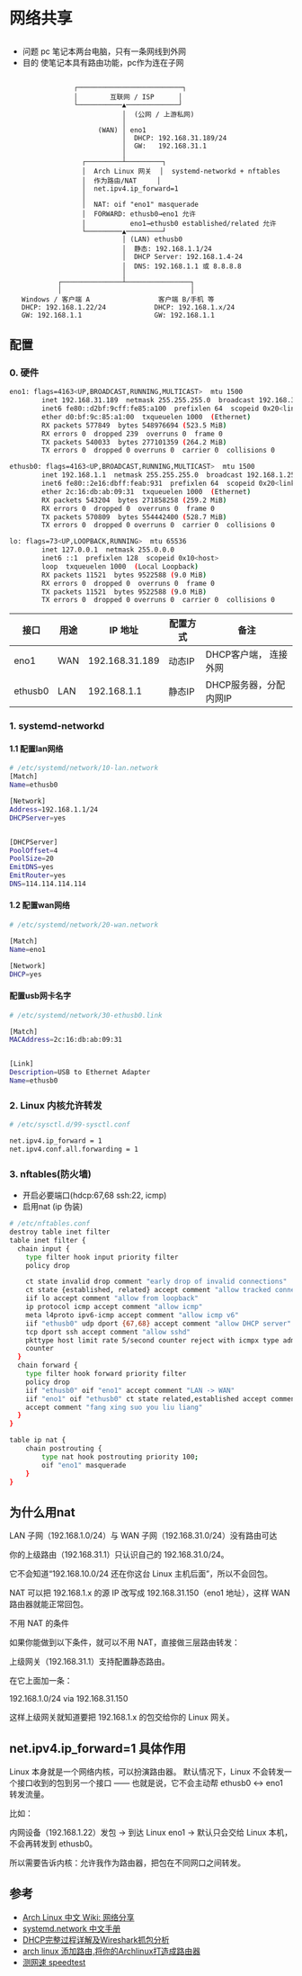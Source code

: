 # 网络共享
##
- 问题
pc 笔记本两台电脑，只有一条网线到外网
- 目的
使笔记本具有路由功能，pc作为连在子网
```

                ┌──────────────────────────┐
                │        互联网 / ISP      │
                └───────────▲─────────────┘
                            │  (公网 / 上游私网)
                            │
                      (WAN) │ eno1
                            │  DHCP: 192.168.31.189/24
                            │  GW:   192.168.31.1
                            │
                  ┌─────────┴─────────┐
                  │  Arch Linux 网关  │  systemd-networkd + nftables
                  │  作为路由/NAT     │
                  │  net.ipv4.ip_forward=1
                  │
                  │  NAT: oif "eno1" masquerade
                  │  FORWARD: ethusb0→eno1 允许
                  │           eno1→ethusb0 established/related 允许
                  └─────────▲─────────┘
                            │ (LAN) ethusb0
                            │  静态: 192.168.1.1/24
                            │  DHCP Server: 192.168.1.4-24
                            │  DNS: 192.168.1.1 或 8.8.8.8
                            │
            ┌───────────────┴────────────────┐
            │                                │
   Windows / 客户端 A                 客户端 B/手机 等
   DHCP: 192.168.1.22/24            DHCP: 192.168.1.x/24
   GW: 192.168.1.1                  GW: 192.168.1.1
```
## 配置
### 0. 硬件
```bash
eno1: flags=4163<UP,BROADCAST,RUNNING,MULTICAST>  mtu 1500
        inet 192.168.31.189  netmask 255.255.255.0  broadcast 192.168.31.255
        inet6 fe80::d2bf:9cff:fe85:a100  prefixlen 64  scopeid 0x20<link>
        ether d0:bf:9c:85:a1:00  txqueuelen 1000  (Ethernet)
        RX packets 577849  bytes 548976694 (523.5 MiB)
        RX errors 0  dropped 239  overruns 0  frame 0
        TX packets 540033  bytes 277101359 (264.2 MiB)
        TX errors 0  dropped 0 overruns 0  carrier 0  collisions 0

ethusb0: flags=4163<UP,BROADCAST,RUNNING,MULTICAST>  mtu 1500
        inet 192.168.1.1  netmask 255.255.255.0  broadcast 192.168.1.255
        inet6 fe80::2e16:dbff:feab:931  prefixlen 64  scopeid 0x20<link>
        ether 2c:16:db:ab:09:31  txqueuelen 1000  (Ethernet)
        RX packets 543204  bytes 271858258 (259.2 MiB)
        RX errors 0  dropped 0  overruns 0  frame 0
        TX packets 570809  bytes 554442400 (528.7 MiB)
        TX errors 0  dropped 0 overruns 0  carrier 0  collisions 0

lo: flags=73<UP,LOOPBACK,RUNNING>  mtu 65536
        inet 127.0.0.1  netmask 255.0.0.0
        inet6 ::1  prefixlen 128  scopeid 0x10<host>
        loop  txqueuelen 1000  (Local Loopback)
        RX packets 11521  bytes 9522588 (9.0 MiB)
        RX errors 0  dropped 0  overruns 0  frame 0
        TX packets 11521  bytes 9522588 (9.0 MiB)
        TX errors 0  dropped 0 overruns 0  carrier 0  collisions 0
```
| 接口    | 用途 | IP 地址        | 配置方式 | 备注                   |
| ------- | ---- | -------------- | -------- | ---------------------- |
| eno1    | WAN  | 192.168.31.189 | 动态IP   | DHCP客户端， 连接外网  |
| ethusb0 | LAN  | 192.168.1.1    | 静态IP   | DHCP服务器，分配内网IP |

### 1. systemd-networkd
#### 1.1 配置lan网络
```bash
# /etc/systemd/network/10-lan.network
[Match]
Name=ethusb0

[Network]
Address=192.168.1.1/24
DHCPServer=yes


[DHCPServer]
PoolOffset=4
PoolSize=20
EmitDNS=yes
EmitRouter=yes
DNS=114.114.114.114

```
#### 1.2 配置wan网络
```bash
# /etc/systemd/network/20-wan.network

[Match]
Name=eno1

[Network]
DHCP=yes

```
#### 配置usb网卡名字
```bash
# /etc/systemd/network/30-ethusb0.link

[Match]
MACAddress=2c:16:db:ab:09:31


[Link]
Description=USB to Ethernet Adapter
Name=ethusb0
```
### 2. Linux 内核允许转发
```bash
# /etc/sysctl.d/99-sysctl.conf

net.ipv4.ip_forward = 1
net.ipv4.conf.all.forwarding = 1
```
### 3. nftables(防火墙)
- 开启必要端口(hdcp:67,68 ssh:22, icmp)
- 启用nat (ip 伪装)
```bash
# /etc/nftables.conf
destroy table inet filter
table inet filter {
  chain input {
    type filter hook input priority filter
    policy drop

    ct state invalid drop comment "early drop of invalid connections"
    ct state {established, related} accept comment "allow tracked connections"
    iif lo accept comment "allow from loopback"
    ip protocol icmp accept comment "allow icmp"
    meta l4proto ipv6-icmp accept comment "allow icmp v6"
    iif "ethusb0" udp dport {67,68} accept comment "allow DHCP server"
    tcp dport ssh accept comment "allow sshd"
    pkttype host limit rate 5/second counter reject with icmpx type admin-prohibited
    counter
  }
  chain forward {
    type filter hook forward priority filter
    policy drop
    iif "ethusb0" oif "eno1" accept comment "LAN -> WAN"
    iif "eno1" oif "ethusb0" ct state related,established accept comment "WAN -> LAN established"
    accept comment "fang xing suo you liu liang"
  }
}

table ip nat {
    chain postrouting {
        type nat hook postrouting priority 100;
        oif "eno1" masquerade
    }
}
```
## 为什么用nat
LAN 子网（192.168.1.0/24）与 WAN 子网（192.168.31.0/24）没有路由可达 </br>

你的上级路由（192.168.31.1）只认识自己的 192.168.31.0/24。</br>

它不会知道“192.168.10.0/24 还在你这台 Linux 主机后面”，所以不会回包。</br>

NAT 可以把 192.168.1.x 的源 IP 改写成 192.168.31.150（eno1 地址），这样 WAN 路由器就能正常回包。</br>

不用 NAT 的条件

如果你能做到以下条件，就可以不用 NAT，直接做三层路由转发：

上级网关（192.168.31.1）支持配置静态路由。

在它上面加一条：

192.168.1.0/24 via 192.168.31.150


这样上级网关就知道要把 192.168.1.x 的包交给你的 Linux 网关。

## net.ipv4.ip_forward=1 具体作用
Linux 本身就是一个网络内核，可以扮演路由器。
默认情况下，Linux 不会转发一个接口收到的包到另一个接口 —— 也就是说，它不会主动帮 ethusb0 ↔ eno1 转发流量。

比如：

内网设备（192.168.1.22）发包 → 到达 Linux eno1 → 默认只会交给 Linux 本机，不会再转发到 ethusb0。

所以需要告诉内核：允许我作为路由器，把包在不同网口之间转发。

## 参考
- [Arch Linux 中文 Wiki: 网络分享](https://wiki.archlinuxcn.org/wiki/%E7%BD%91%E7%BB%9C%E5%88%86%E4%BA%AB)
- [systemd.network 中文手册](https://www.jinbuguo.com/systemd/systemd.network.html)
- [DHCP完整过程详解及Wireshark抓包分析](https://www.cnblogs.com/Wendy-r/p/12679241.html)
- [arch linux 添加路由,将你的Archlinux打造成路由器](https://blog.csdn.net/weixin_30199835/article/details/116838432)
- [测网速 speedtest](https://www.speedtest.net/zh-Hans/result/18104727511)
